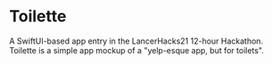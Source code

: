 # Toilette
A SwiftUI-based app entry in the LancerHacks21 12-hour Hackathon. Toilette is a simple app mockup of a "yelp-esque app, but for toilets".
